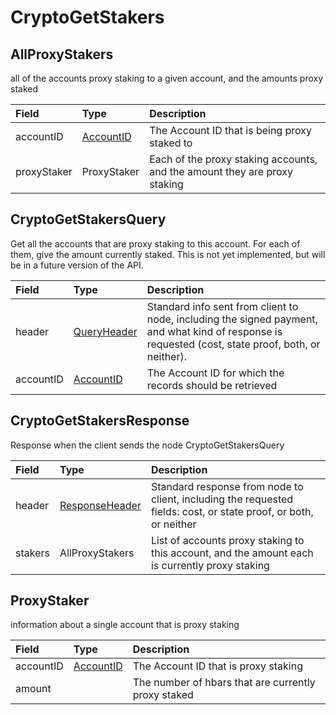 # CryptoGetStakers

## AllProxyStakers

all of the accounts proxy staking to a given account, and the amounts proxy staked

| Field | Type | Description |
| :--- | :--- | :--- |
| accountID | [AccountID](../basic-types/accountid.md) | The Account ID that is being proxy staked to |
| proxyStaker | ProxyStaker | Each of the proxy staking accounts, and the amount they are proxy staking |

## CryptoGetStakersQuery

Get all the accounts that are proxy staking to this account. For each of them, give the amount currently staked. This is not yet implemented, but will be in a future version of the API.

| Field | Type | Description |
| :--- | :--- | :--- |
| header | [QueryHeader](../miscellaneous/queryheader.md) | Standard info sent from client to node, including the signed payment, and what kind of response is requested \(cost, state proof, both, or neither\). |
| accountID | [AccountID](../basic-types/accountid.md) | The Account ID for which the records should be retrieved |

## CryptoGetStakersResponse

Response when the client sends the node CryptoGetStakersQuery

| Field | Type | Description |
| :--- | :--- | :--- |
| header | [ResponseHeader](../miscellaneous/responseheader.md) | Standard response from node to client, including the requested fields: cost, or state proof, or both, or neither |
| stakers | AllProxyStakers | List of accounts proxy staking to this account, and the amount each is currently proxy staking |

## ProxyStaker

information about a single account that is proxy staking

| Field | Type | Description |
| :--- | :--- | :--- |
| accountID | [AccountID](../basic-types/accountid.md) | The Account ID that is proxy staking |
| amount |  | The number of hbars that are currently proxy staked |

